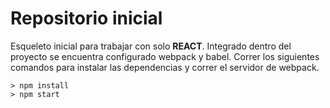 # Repositorio inicial

Esqueleto inicial para trabajar con solo **REACT**.
Integrado dentro del proyecto se encuentra configurado webpack y babel.
Correr los siguientes comandos para instalar las dependencias y correr el servidor de webpack.
```
> npm install
> npm start
```
